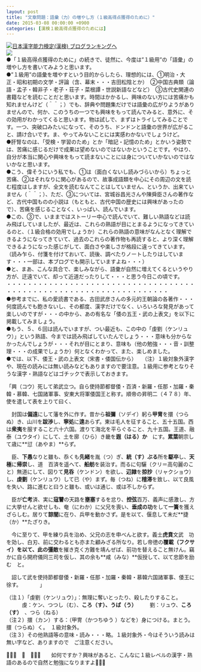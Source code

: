 ```yaml
---
layout: post
title: "文章問題：語彙（力）の増やし方（１級高得点獲得のために）"
date: 2015-03-08 00:00:00 +0900
categories: [漢検１級高得点獲得のためには]
---
```


[![](/syuusyuu9701/assets/images/文章問題：語彙（力）の増やし方（１級高得点獲得のために）-br_c_3028_1.gif)](http://blog.with2.net/link.php?1659096:3028 "日本漢字能力検定(漢検) ブログランキングへ")[日本漢字能力検定(漢検) ブログランキングへ](http://blog.with2.net/link.php?1659096:3028)  
![](/syuusyuu9701/assets/images/文章問題：語彙（力）の増やし方（１級高得点獲得のために）-69f92dae86852d4fbf39a565063d666e.jpg)  
●「１級高得点獲得のために」の続きで、徒然に、今度は”１級用”の「語彙」の増やし方を書いてみようと思います。  
●”１級用”の語彙を増やすという目的からしたら、理想的には、①明治・大正・昭和初期の文学・評論（含、幕末・・・吉田松陰とか）　②中国古典類（論語・孟子・韓非子・老子・荘子・菜根譚・世説新語などなど）　③古代史関連の書籍などを読むことだと思います。時間はかかるし、興味のない方には苦痛かも知れませんけど（＾＾；）でも、辞典や問題集だけでは語彙の広がりようがありませんので、何か、このうちの一つでも興味をもって読んでみると、意外に、その効用がわかってくると思います。物は試しで、まずはトライしてみることです。一つ、突破口みたいになって、そのうち、ドンドンと語彙の世界が広がること、請け合いです。ま、やってみないことには実感わかないでしょうけど。  
●肝腎なのは、「受検・学習のため」とか「暗記・記憶のため」とかいう姿勢では、苦痛に感じるだけで成果は望めないのではないかということです。やはり、自分が本当に関心や興味をもって読まないことには身についていかないのではないかなと思います。  
●こう、偉そうにいう私でも、①は（面白くないし読みづらいから）ちょっと苦痛、②はそれなりに関心があるので、故事成語類を中心にその周辺の文を読む程度はしますが、全文を読むなんてことはしていません、というか、出来ていません（＾＾；）、ただ、③については、宮城谷昌光さんや陳舜臣さんの著作など、古代中国ものの小説は（もともと、古代中国の歴史には興味があったので）、苦痛を感じることなく、いっぱい、読んでいます。  
●この、③で、いままではストーリー中心で読んでいて、難しい熟語などは読み飛ばしていましたが、最近は、これらの熟語が目にとまるようになってきているのと、（１級合格の効用でしょうか）これらの熟語の意味がなんとなく理解できるようになってきていて、過去のこれらの著作物も再読すると、より深く理解できるようになった感じがして、面白さや楽しさが格段に違ってきています。（読み乍ら、付箋を付けておいて、読後、調べたりノートしたりはしています・・・一部は、本ブログでも開示していますよね・・・）  
●と、まあ、こんな具合で、楽しみながら、語彙が自然に増えてくるというやり方が、迂遠でいて、却って近道だったりして・・・と思う今日この頃です。  
・・・・・・・・・・・・・・・・・・・・・・・・・・・・・・・・・・・・・・・・・・・・・・・・・・・・・・・・・・・・・・・・・・・  
●参考までに、私の愛読書である、古田武彦さんの多元的王朝論の各著作・・・何度読んでも飽きないし、その都度、漢字だけでなく、いろいろな発見があって楽しいのですが・・・の中から、あの有名な「倭の五王・武の上表文」を以下に掲載してみましょう。  
●もう、５、６回は読んでいますが、つい最近も、この中の「虔劉（ケンリュウ）」という熟語、今までは読み飛ばしていたんでしょう・・・意味も分からなかったんでしょうが・・・それが目にとまり、意味も（他の勉強・・・音・訓整理・・・の成果でしょうか）何となくわかって、また、楽しめました。  
●では、以下、倭王・武の上表文（宋書・倭国伝から）　　（注）１級対象外漢字や、現在の読みには無い読みなどもありますので要注意。１級用に参考となりそうな漢字・熟語などはゴチックで表示しておきます。  
  
「興（コウ）死して弟武立つ。自ら使持節都督倭・百済・新羅・任那・加羅・秦韓・慕韓、七国諸軍事、安東大将軍倭国王と称す。順帝の昇明二（４７８）年、使を遣して表を上りて曰く、  
  
　封国は**偏遠**にして藩を外に作す。昔から**祖彌**（ソデイ）躬ら**甲冑**を擐（つらぬ）き、山川を**跋渉**し、**寧処**に**遑**あらず。東は毛人を征すること、五十五国。西は**衆夷**を服すること六十六国。渡りて海北を平らぐること、九十五国。王道、融泰（ユウタイ）にして、土を廓（ひら）き畿を**遐（はる）か**　にす。**累葉**朝宗して歳に**愆（あやま）**らず。  
  
　臣、**下愚**なりと雖も、忝くも**先緒**を胤（つ）ぎ、**統（す）ぶる**所を**駆卒**し、**天極**に**帰崇**し、道　百済を遥へて、**船舫**を装治す。而るに句驪（クリ＝高句麗のこと）無道にして、図りて**見呑**（ケンドン）を欲し、**辺隷**を**掠抄**（リャクショウ）し、**虔劉**（ケンリュウ）して已（や）まず。毎（つね）に**稽滞**を致し、以て良風を失い、路に進むと曰うと雖も、或いは通じ、或は不しからず。  
  
　臣が**亡考**済、実に**寇讐**の天路を**壅塞**するを忿り、**控弦**百万、義声に感激し、方に大挙せんと欲せしも、奄（にわか）に父兄を喪い、**垂成の功**をして**一簣**を獲えざらしむ。居りて**諒闇**に在り、兵甲を動かさず。是を以て、偃息して未だ**捷（か）**たざりき。  
  
　今に至りて、甲を練り兵を治め、父兄の志を申べんと欲す。義士**虎賁**文武　功を効し、白刃、前に交わるとも亦また顧みざる所なり。若し帝徳の**覆載（フクサイ）**を以て、此の**彊敵**を摧き克く方難を靖んぜば、前功を替えること無けん。竊かに自ら開府儀同三司を仮し、其の余も**咸（みな）**仮授して、以て忠節を励む　と。  
  
　詔して武を使持節都督倭・新羅・任那・加羅・秦韓・慕韓六国諸軍事、倭王に徐す。　　　　」  
  
（注１）「虔劉（ケンリュウ）」：無理に奪いとったり、殺したりすること。　  
　　　虔：ケン、つつし（む）、**ころ（す）、うば（う）**　　　劉：リュウ、**ころ（す）**　、つら（ねる）  
（注２）擐（カン）する：（甲冑（かつちゆう ）などを）身につける。まとう。擐（つらぬ）く。　１級対象外。  
（注３）その他熟語等の意味・読み・・・略。１級対象外・今はそういう読みは無い字など、ありますので　ご注意ください。  
  
👋👋👋　🐑　👋👋👋　　如何ですか？興味があると、こんなに１級レベルの漢字・熟語のあるので自然と勉強になりますよ👋👋👋  